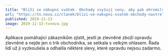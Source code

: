 ```yaml
---
title: "Blíží se nákupní svátek. Obchody zvyšují ceny, aby pak ohromily slevami"
url: "https://tn.nova.cz/clanek/blizi-se-nakupni-svatek-obchody-nastreluji-ceny.html"
published: 2019-11-13
image: 2019-11-13-tvnova.jpg
---
```


Aplikace pomáhající zákazníkům zjistit, jestli je zlevněné zboží opravdu zlevněné a nejde jen o&nbsp;trik obchodníka, se setkala s&nbsp;velkým ohlasem. Řada lidí už ji vyzkoušela a odhalila některé slevy, které opravdu nejsou zadarmo.
